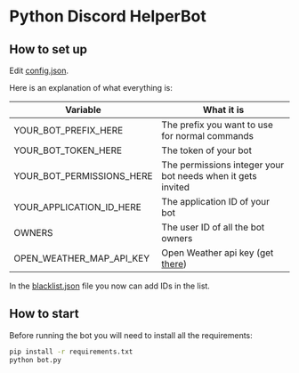# Python Discord HelperBot
## How to set up

Edit [config.json](config.json).

Here is an explanation of what everything is:

| Variable                  | What it is                                                  |
| ------------------------- |-------------------------------------------------------------|
| YOUR_BOT_PREFIX_HERE      | The prefix you want to use for normal commands              |
| YOUR_BOT_TOKEN_HERE       | The token of your bot                                       |
| YOUR_BOT_PERMISSIONS_HERE | The permissions integer your bot needs when it gets invited |
| YOUR_APPLICATION_ID_HERE  | The application ID of your bot                              |
| OWNERS                    | The user ID of all the bot owners                           |
| OPEN_WEATHER_MAP_API_KEY  | Open Weather api key (get [there](https://home.openweathermap.org/api_keys))                        |

In the [blacklist.json](blacklist.json) file you now can add IDs in the list.

## How to start

Before running the bot you will need to install all the requirements:

```bash
pip install -r requirements.txt
python bot.py
```
